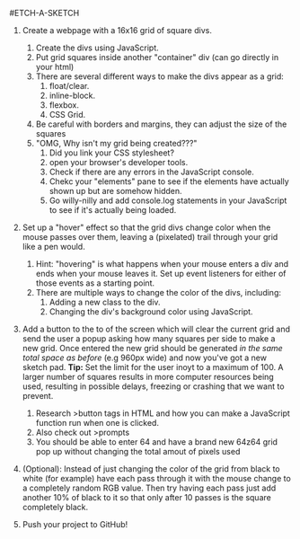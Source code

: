 #ETCH-A-SKETCH

1. Create a webpage with a 16x16 grid of square divs.
    1. Create the divs using JavaScript.
    2. Put grid squares inside another "container" div (can go directly in your html)
    3. There are several different ways to make the divs appear as a grid:
        1. float/clear.
        2. inline-block.
        3. flexbox.
        4. CSS Grid.
    4. Be careful with borders and margins, they can adjust the size of the squares
    5. "OMG, Why isn't my grid being created???"
        1. Did you link your CSS stylesheet?
        2. open your browser's developer tools.
        3. Check if there are any errors in the JavaScript console.
        4. Chekc your "elements" pane to see if the elements have actually shown up but are somehow hidden.
        5. Go willy-nilly and add console.log statements in your JavaScript to see if it's actually being loaded.
 
2. Set up a "hover" effect so that the grid divs change color when the mouse passes over them, leaving a (pixelated) trail through your grid like a pen would.
    1. Hint: "hovering" is what happens when your mouse enters a div and ends when your mouse leaves it. Set up event listeners for either of those events as a starting point.
    2. There are multiple ways to change the color of the divs, including:
        1. Adding a new class to the div.
        2. Changing the div's background color using JavaScript.

3. Add a button to the to of the screen which will clear the current grid and send the user a popup asking how many squares per side to make a new grid. Once entered the new grid should be generated *in the same total space as before* (e.g 960px wide) and now you've got a new sketch pad. **Tip:** Set the limit for the user inoyt to a maximum of 100. A larger number of squares results in more computer resources being used, resulting in possible delays, freezing or crashing that we want to prevent.
    1. Research >button tags in HTML and how you can make a JavaScript function run when one is clicked.
    2. Also check out >prompts
    3. You should be able to enter 64 and have a brand new 64z64 grid pop up without changing the total amout of pixels used

4. (Optional): Instead of just changing the color of the grid from black to white (for example) have each pass through it with the mouse change to a completely random RGB value. Then try having each pass just add another 10% of black to it so that only after 10 passes is the square completely black.

5. Push your project to GitHub!
